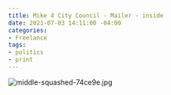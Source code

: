 ```yaml
---
title: Mike 4 City Council - Mailer - inside
date: 2021-07-03 14:11:00 -04:00
categories:
- Freelance
tags:
- politics
- print
---
```


![middle-squashed-74ce9e.jpg](/uploads/middle-squashed-74ce9e.jpg)